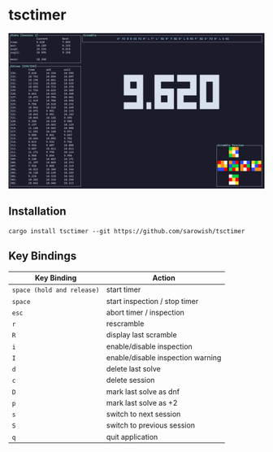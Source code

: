 # tsctimer

![screenshot](assets/screenshot.png)

## Installation

```
cargo install tsctimer --git https://github.com/sarowish/tsctimer
```

## Key Bindings

| Key Binding                | Action                               |
| ---------------------------| -------------------------------------|
| `space (hold and release)` | start timer                          |
| `space`                    | start inspection / stop timer        |
| `esc`                      | abort timer / inspection             |
| `r`                        | rescramble                           |
| `R`                        | display last scramble                |
| `i`                        | enable/disable inspection            |
| `I`                        | enable/disable inspection warning    |
| `d`                        | delete last solve                    |
| `c`                        | delete session                       |
| `D`                        | mark last solve as dnf               |
| `p`                        | mark last solve as +2                |
| `s`                        | switch to next session               |
| `S`                        | switch to previous session           |
| `q`                        | quit application                     |
